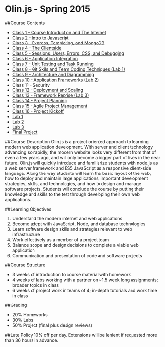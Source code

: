 Olin.js - Spring 2015
===

##Course Contents
* [Class 1 - Course Introduction and The Internet](./class1)
* [Class 2 - Intro to Javascript](./class2)
* [Class 3 - Express, Templating, and MongoDB](./class3)
* [Class 4 - The Clientside](./class4)
* [Class 5 - Sessions, Users, Errors, CSS, and Debugging](./class5)
* [Class 6 - Application Integration](./class6)
* [Class 7 - Unit Testing and Task Running](./class7)
* [Class 8 - Git Skils and Team Coding Techniques (Lab 1)](./class8)
* [Class 9 - Architecture and Diagramming](./class9)
* [Class 10 - Application Frameworks (Lab 2)](./class10)
* [Class 11 - Security](./class11)
* [Class 12 - Deployment and Scaling](./class12)
* [Class 13 - Framework Reprise (Lab 3)](./class13)
* [Class 14 - Project Planning](./class14)
* [Class 15 - Agile Project Management](./class15)
* [Class 16 - Project Kickoff](./class16)
* [Lab 1](./lab1)
* [Lab 2](./lab2)
* [Lab 3](./lab3)
* [Final Project](./finalproject)

##Course Description
Olin.js is a project oriented approach to learning modern web application development. With server and client technology advancing so rapidly, the modern website looks very different from that of even a few years ago, and will only become a bigger part of lives in the near future. Olin.js will quickly introduce and familiarize students with node.js as a web server framework and ES5 JavaScript as a responsive client-side language. Along the way students will learn the basic layout of the web, how to deploy and maintain large applications, important development strategies, skills, and technologies, and how to design and manage software projects. Students will conclude the course by putting their knowledge and skills to the test through developing their own web applications.

##Learning Objectives
1. Understand the modern internet and web applications 
2. Become adept with JavaScript, Node, and database technologies
3. Learn software design skills and strategies relevant to web infrastructure
4. Work effectively as a member of a project team
5. Balance scope and design decisions to complete a viable web application
6. Communication and presentation of code and software projects

##Course Structure
* 3 weeks of introduction to course material with homework
* 4 weeks of labs working with a partner on ~1.5 week long assignments; broader topics in class
* 6 weeks of project work in  teams of 4; in-depth tutorials and work time in class

##Grading
* 20% Homeworks
* 30% Labs
* 50% Project (final plus design reviews)

##Late Policy
10% off per day. Extensions will be lenient if requested more than 36 hours in advance.




